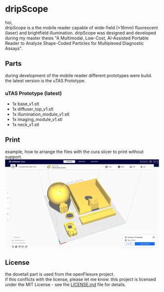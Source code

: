 # dripScope  
hoi,  
dripScope is a the mobile reader capable of wide-field (>16mm) fluorescent (laser) and brightfield illumination. 
dripScope was designed and developed during my master thesis "A Multimodal, Low-Cost, AI-Assisted Portable Reader to Analyze Shape-Coded Particles for Multiplexed Diagnostic Assays".  

## Parts
during development of the mobile reader different prototypes were build.
the latest version is the uTAS Prototype.

### uTAS Prototype (latest)

- 1x base_v1.stl 
- 1x diffuser_top_v1.stl 
- 1x illumination_module_v1.stl 
- 1x imaging_module_v1.stl 
- 1x neck_v1.stl 



## Print
example, how to arrange the files with the cura slicer to print without support.  
![example, how to arrange the files with the cura slicer to print without support.](cura_example.png?raw=true)



## License
the dovetail part is used from the openFlexure project.  
if this conflicts with the license, please let me know.
this project is licensed under the MIT License - see the [LICENSE.md](LICENSE.md) file for details.
